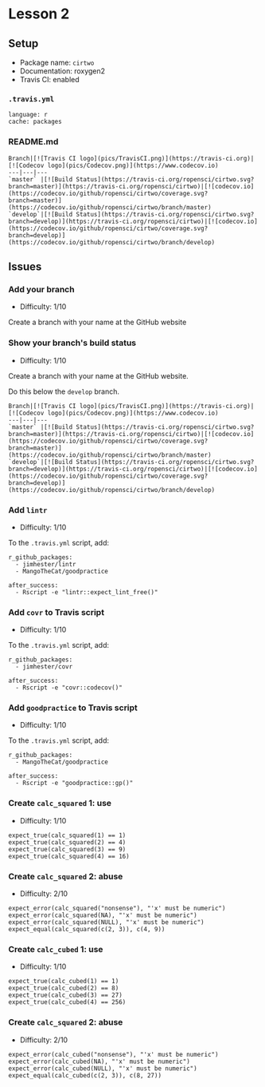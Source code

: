 # Lesson 2


## Setup

 * Package name: `cirtwo`
 * Documentation: roxygen2
 * Travis CI: enabled

### `.travis.yml`

```
language: r
cache: packages
```

### README.md

```
Branch|[![Travis CI logo](pics/TravisCI.png)](https://travis-ci.org)|[![Codecov logo](pics/Codecov.png)](https://www.codecov.io)
---|---|---
`master` |[![Build Status](https://travis-ci.org/ropensci/cirtwo.svg?branch=master)](https://travis-ci.org/ropensci/cirtwo)|[![codecov.io](https://codecov.io/github/ropensci/cirtwo/coverage.svg?branch=master)](https://codecov.io/github/ropensci/cirtwo/branch/master)
`develop`|[![Build Status](https://travis-ci.org/ropensci/cirtwo.svg?branch=develop)](https://travis-ci.org/ropensci/cirtwo)|[![codecov.io](https://codecov.io/github/ropensci/cirtwo/coverage.svg?branch=develop)](https://codecov.io/github/ropensci/cirtwo/branch/develop)
```

## Issues

### Add your branch

 * Difficulty: 1/10

Create a branch with your name at the GitHub website

### Show your branch's build status

 * Difficulty: 1/10

Create a branch with your name at the GitHub website.

Do this below the `develop` branch.

```
Branch|[![Travis CI logo](pics/TravisCI.png)](https://travis-ci.org)|[![Codecov logo](pics/Codecov.png)](https://www.codecov.io)
---|---|---
`master` |[![Build Status](https://travis-ci.org/ropensci/cirtwo.svg?branch=master)](https://travis-ci.org/ropensci/cirtwo)|[![codecov.io](https://codecov.io/github/ropensci/cirtwo/coverage.svg?branch=master)](https://codecov.io/github/ropensci/cirtwo/branch/master)
`develop`|[![Build Status](https://travis-ci.org/ropensci/cirtwo.svg?branch=develop)](https://travis-ci.org/ropensci/cirtwo)|[![codecov.io](https://codecov.io/github/ropensci/cirtwo/coverage.svg?branch=develop)](https://codecov.io/github/ropensci/cirtwo/branch/develop)
```

### Add `lintr`

 * Difficulty: 1/10

To the `.travis.yml` script, add:

```
r_github_packages:
  - jimhester/lintr
  - MangoTheCat/goodpractice

after_success:
  - Rscript -e "lintr::expect_lint_free()"
```

### Add `covr` to Travis script

 * Difficulty: 1/10

To the `.travis.yml` script, add:

```
r_github_packages:
  - jimhester/covr

after_success:
  - Rscript -e "covr::codecov()"
```

### Add `goodpractice` to Travis script

 * Difficulty: 1/10

To the `.travis.yml` script, add:

```
r_github_packages:
  - MangoTheCat/goodpractice

after_success:
  - Rscript -e "goodpractice::gp()"
```

### Create `calc_squared` 1: use

 * Difficulty: 1/10

```
expect_true(calc_squared(1) == 1)
expect_true(calc_squared(2) == 4)
expect_true(calc_squared(3) == 9)
expect_true(calc_squared(4) == 16)
```

### Create `calc_squared` 2: abuse

 * Difficulty: 2/10


```
expect_error(calc_squared("nonsense"), "'x' must be numeric")
expect_error(calc_squared(NA), "'x' must be numeric")
expect_error(calc_squared(NULL), "'x' must be numeric")
expect_equal(calc_squared(c(2, 3)), c(4, 9))
```

### Create `calc_cubed` 1: use

 * Difficulty: 1/10

```
expect_true(calc_cubed(1) == 1)
expect_true(calc_cubed(2) == 8)
expect_true(calc_cubed(3) == 27)
expect_true(calc_cubed(4) == 256)
```

### Create `calc_squared` 2: abuse

 * Difficulty: 2/10

```
expect_error(calc_cubed("nonsense"), "'x' must be numeric")
expect_error(calc_cubed(NA), "'x' must be numeric")
expect_error(calc_cubed(NULL), "'x' must be numeric")
expect_equal(calc_cubed(c(2, 3)), c(8, 27))
```

